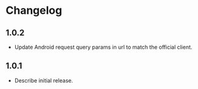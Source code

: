 # Changelog

## 1.0.2

* Update Android request query params in url to match the official client.


## 1.0.1

* Describe initial release.


